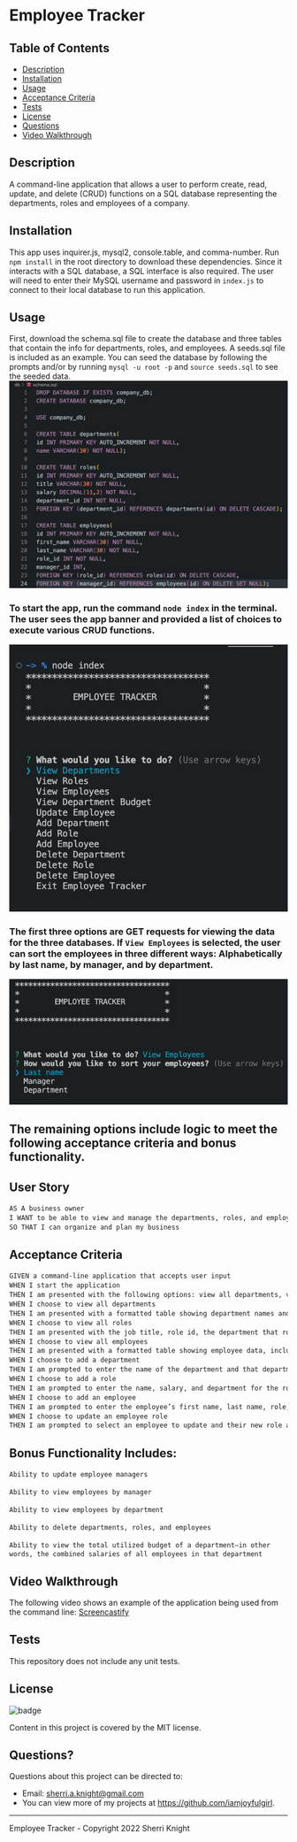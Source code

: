 # Employee Tracker

## Table of Contents

- [Description](#description)
- [Installation](#installation)
- [Usage](#usage)
- [Acceptance Criteria](#acceptance-criteria)
- [Tests](#tests)
- [License](#license)
- [Questions](#questions)
- [Video Walkthrough](#video-walkthrough)

## Description

A command-line application that allows a user to perform create, read, update, and delete (CRUD) functions on a SQL database representing the departments, roles and employees of a company.

## Installation

This app uses inquirer.js, mysql2, console.table, and comma-number. Run `npm install` in the root directory to download these dependencies. Since it interacts with a SQL database, a SQL interface is also required. The user will need to enter their MySQL username and password in `index.js` to connect to their local database to run this application.

## Usage

First, download the schema.sql file to create the database and three tables that contain the info for departments, roles, and employees. A seeds.sql file is included as an example. You can seed the database by following the prompts and/or by running `mysql -u root -p` and `source seeds.sql` to see the seeded data.
![Schema](/Assets/schema.png)

### To start the app, run the command `node index` in the terminal. The user sees the app banner and provided a list of choices to execute various CRUD functions.

![Start](/Assets/app-start.png)

### The first three options are GET requests for viewing the data for the three databases. If `View Employees` is selected, the user can sort the employees in three different ways: Alphabetically by last name, by manager, and by department.

![Employee Options](/Assets/employee-options.png)

## The remaining options include logic to meet the following acceptance criteria and bonus functionality.

## User Story

```md
AS A business owner
I WANT to be able to view and manage the departments, roles, and employees in my company
SO THAT I can organize and plan my business
```

## Acceptance Criteria

```md
GIVEN a command-line application that accepts user input
WHEN I start the application
THEN I am presented with the following options: view all departments, view all roles, view all employees, add a department, add a role, add an employee, and update an employee role
WHEN I choose to view all departments
THEN I am presented with a formatted table showing department names and department ids
WHEN I choose to view all roles
THEN I am presented with the job title, role id, the department that role belongs to, and the salary for that role
WHEN I choose to view all employees
THEN I am presented with a formatted table showing employee data, including employee ids, first names, last names, job titles, departments, salaries, and managers that the employees report to
WHEN I choose to add a department
THEN I am prompted to enter the name of the department and that department is added to the database
WHEN I choose to add a role
THEN I am prompted to enter the name, salary, and department for the role and that role is added to the database
WHEN I choose to add an employee
THEN I am prompted to enter the employee’s first name, last name, role, and manager, and that employee is added to the database
WHEN I choose to update an employee role
THEN I am prompted to select an employee to update and their new role and this information is updated in the database
```

## Bonus Functionality Includes:

```
Ability to update employee managers

Ability to view employees by manager

Ability to view employees by department

Ability to delete departments, roles, and employees

Ability to view the total utilized budget of a department—in other words, the combined salaries of all employees in that department
```

## Video Walkthrough

The following video shows an example of the application being used from the command line:
[Screencastify](https://drive.google.com/file/d/1cBksWMX-IOk58SeHmgdeX0jo427uiHvQ/view)

## Tests

This repository does not include any unit tests.

## License

![badge](https://img.shields.io/badge/license-MIT-brightgreen)

Content in this project is covered by the MIT license.

## Questions?

Questions about this project can be directed to:

- Email: sherri.a.knight@gmail.com
- You can view more of my projects at https://github.com/iamjoyfulgirl.

---

Employee Tracker - Copyright 2022 Sherri Knight
